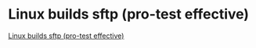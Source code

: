 # Linux builds sftp (pro-test effective)
[Linux builds sftp (pro-test effective)](https://aiwithcloud.com/2022/09/16/linux_builds_sftp_pro_test_effective/)